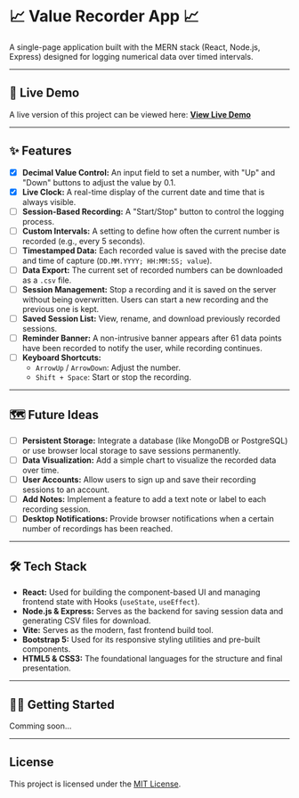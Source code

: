 # 📈 Value Recorder App 📈

A single-page application built with the MERN stack (React, Node.js, Express) designed for logging numerical data over timed intervals.

---

## 🚀 Live Demo

A live version of this project can be viewed here: **[View Live Demo](link.will.go.here)**

---

## ✨ Features

* [x] **Decimal Value Control:** An input field to set a number, with "Up" and "Down" buttons to adjust the value by 0.1.
* [x] **Live Clock:** A real-time display of the current date and time that is always visible.
* [ ] **Session-Based Recording:** A "Start/Stop" button to control the logging process.
* [ ] **Custom Intervals:** A setting to define how often the current number is recorded (e.g., every 5 seconds).
* [ ] **Timestamped Data:** Each recorded value is saved with the precise date and time of capture (`DD.MM.YYYY; HH:MM:SS; value`).
* [ ] **Data Export:** The current set of recorded numbers can be downloaded as a `.csv` file.
* [ ] **Session Management:** Stop a recording and it is saved on the server without being overwritten. Users can start a new recording and the previous one is kept.
* [ ] **Saved Session List:** View, rename, and download previously recorded sessions.
* [ ] **Reminder Banner:** A non-intrusive banner appears after 61 data points have been recorded to notify the user, while recording continues.
* [ ] **Keyboard Shortcuts:**
    * `ArrowUp` / `ArrowDown`: Adjust the number.
    * `Shift + Space`: Start or stop the recording.

---

## 🗺️ Future Ideas

* [ ] **Persistent Storage:** Integrate a database (like MongoDB or PostgreSQL) or use browser local storage to save sessions permanently.
* [ ] **Data Visualization:** Add a simple chart to visualize the recorded data over time.
* [ ] **User Accounts:** Allow users to sign up and save their recording sessions to an account.
* [ ] **Add Notes:** Implement a feature to add a text note or label to each recording session.
* [ ] **Desktop Notifications:** Provide browser notifications when a certain number of recordings has been reached.

---

## 🛠️ Tech Stack

* **React:** Used for building the component-based UI and managing frontend state with Hooks (`useState`, `useEffect`).
* **Node.js & Express:** Serves as the backend for saving session data and generating CSV files for download.
* **Vite:** Serves as the modern, fast frontend build tool.
* **Bootstrap 5:** Used for its responsive styling utilities and pre-built components.
* **HTML5 & CSS3:** The foundational languages for the structure and final presentation.

---

## 🧑‍💻 Getting Started

Comming soon...

---

## License

This project is licensed under the [MIT License](./LICENSE.txt).